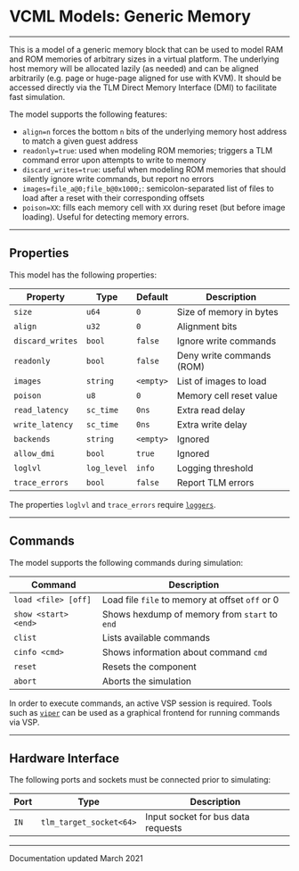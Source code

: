 # VCML Models: Generic Memory
----
This is a model of a generic memory block that can be used to model RAM and ROM
memories of arbitrary sizes in a virtual platform. The underlying host memory
will be allocated lazily (as needed) and can be aligned arbitrarily (e.g. page
or huge-page aligned for use with KVM). It should be accessed directly via the
TLM Direct Memory Interface (DMI) to facilitate fast simulation.

The model supports the following features:
* `align=n` forces the bottom `n` bits of the underlying memory host address to
  match a given guest address
* `readonly=true`: used when modeling ROM memories; triggers a TLM command
  error upon attempts to write to memory
* `discard_writes=true`: useful when modeling ROM memories that should
  silently ignore write commands, but report no errors
* `images=file_a@0;file_b@0x1000;`: semicolon-separated list of files to load
  after a reset with their corresponding offsets
* `poison=XX`: fills each memory cell with `XX` during reset (but before image
  loading). Useful for detecting memory errors.

----
## Properties
This model has the following properties:

| Property         | Type        | Default    | Description                   |
| ---------------- | ----------- | ---------- | ----------------------------- |
| `size`           | `u64`       | `0`        | Size of memory in bytes       |
| `align`          | `u32`       | `0`        | Alignment bits                |
| `discard_writes` | `bool`      | `false`    | Ignore write commands         |
| `readonly`       | `bool`      | `false`    | Deny write commands (ROM)     |
| `images`         | `string`    | `<empty>`  | List of images to load        |
| `poison`         | `u8`        | `0`        | Memory cell reset value       |
| `read_latency`   | `sc_time`   | `0ns`      | Extra read delay              |
| `write_latency`  | `sc_time`   | `0ns`      | Extra write delay             |
| `backends`       | `string`    | `<empty>`  | Ignored                       |
| `allow_dmi`      | `bool`      | `true`     | Ignored                       |
| `loglvl`         | `log_level` | `info`     | Logging threshold             |
| `trace_errors`   | `bool`      | `false`    | Report TLM errors             |

The properties `loglvl` and `trace_errors` require [`loggers`](../logging.md).

----
## Commands
The model supports the following commands during simulation:

| Command              | Description                                     |
| -------------------- | ----------------------------------------------- |
| `load <file> [off]`  | Load file `file` to memory at offset `off` or 0 |
| `show <start> <end>` | Shows hexdump of memory from `start` to `end`   |
| `clist`              | Lists available commands                        |
| `cinfo <cmd>`        | Shows information about command `cmd`           |
| `reset`              | Resets the component                            |
| `abort`              | Aborts the simulation                           |

In order to execute commands, an active VSP session is required. Tools such
as [`viper`](https://github.com/janweinstock/viper/) can be used as a
graphical frontend for running commands via VSP.

----
## Hardware Interface
The following ports and sockets must be connected prior to simulating:

| Port  | Type                  | Description                              |
| ----- | --------------------- | ---------------------------------------- |
| `IN`  |`tlm_target_socket<64>`| Input socket for bus data requests       |

----
Documentation updated March 2021
